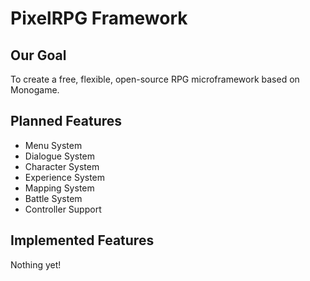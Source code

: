 PixelRPG Framework
==================

Our Goal
--------
To create a free, flexible, open-source RPG microframework based on Monogame.

Planned Features
----------------
- Menu System
- Dialogue System
- Character System
- Experience System
- Mapping System
- Battle System
- Controller Support

Implemented Features
--------------------
Nothing yet!
